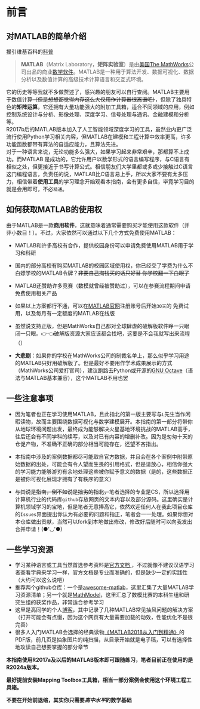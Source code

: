 # 前言

## 对MATLAB的简单介绍
援引维基百科的[科普](https://zh.wikipedia.org/wiki/MATLAB)

> **MATLAB**（Matrix Laboratory，**矩阵实验室**）是由[美国](https://zh.wikipedia.org/wiki/美国)[The MathWorks](https://zh.wikipedia.org/wiki/The_MathWorks)公司出品的商业[数学软件](https://zh.wikipedia.org/wiki/数学软件)。MATLAB是一种用于算法开发、数据可视化、数据分析以及数值计算的高级技术计算语言和交互式环境。  

它的历史等等我就不多做赘述了，感兴趣的朋友可以自行查阅。MATLAB主要用于数值计算~~（但是想想都觉得内存这么大仅用作计算器很离谱吧）~~，但除了独具特色的**矩阵运算**，它还拥有大量功能强大的附加工具箱，适合不同领域的应用，例如控制系统设计与分析、影像处理、深度学习、信号处理与通讯、金融建模和分析等。  
R2017b后的MATLAB版本加入了人工智能领域深度学习的工具，虽然业内更广泛流行使用Python学习相关内容，但MATLAB在建模和工程计算中效率更高，许多功能函数都带有算法的自适应能力，且算法先进。  
对于一种语言来说，无论功能多么强大，如果学习起来非常艰辛，那都算不上成功。而MATLAB 是成功的，它允许用户以数学形式的语言编写程序，与C语言有相似之处，但更接近于书写计算公式。相信朋友们大学里都或多或少接触过C语言这门编程语言，负责任的说，MATLAB比C语言易上手，所以大家不要有太多压力，相信带着**使用工具**的学习理念开始观看本指南，会有更多自信，毕竟学习目的就是会用即可，不必`精通`。  

## 如何获取MATLAB的使用权
由于MATLAB是一款**商用软件**，这就意味着通常需要购买才能使用这款软件（并非小数目！）。不过，大家依然可以通过以下几个方式免费使用MATLAB：  

- MATLAB和许多高校有合作，提供校园身份可以申请免费使用MATLAB用于学习和科研

- 国内的部分高校有购买MATLAB的校园区域使用权，你已经交了学费为什么不白嫖学校的MATLAB令牌？~~非要自己掏钱买的话只好替
你学校翻一下白眼了~~

- MATLAB还赞助许多竞赛（数模就曾经被赞助过），可以在参赛流程期间申请免费使用相关产品

- 如果以上方案都行不通，可以在[MATLAB官网](https://www.mathworks.com/products/matlab.html)注册账号后开始`30天`的
免费试用，以及每月有一定额度的MATLAB在线版

- 虽然说支持正版，但是MathWorks自己都对全球肆虐的破解版软件睁一只眼闭一只眼。👉👈破解版资源大家应该都会找吧，这要是不会我就写出来流程（）

- **大悲剧**：如果你的学校在MathWorks公司的制裁名单上，那么似乎学习用途的MATLAB只好用破解版了。但是最好不要用作学术成果展示的方式（MathWorks公司爱打官司），建议跑路去Python或开源的[GNU Octave](https://octave.org/)（语法与MATLAB基本兼容），这个MATLAB不用也罢

## 一些注意事项

- 因为笔者也正在学习使用MATLAB，且此指北的第一版主要写与`L`先生当作闲暇读物，故而主要围绕数据可视化与数学建模展开。本指南的第一部分将带你从地球环境问题出发，最终成为能够解决火星基地环境挑战的MATLAB高手，往后还会有不同学科的续写，以及对已有内容的增删补改。因为是匆匆十天的仓促产物，不准确不正确的部分相当可能存在，还望不吝指出。

- 本指南中涉及的案例数据都尽可能取自官方数据，并且会在各个案例中附带原始数据的出处，可能会有令人望而生畏的引用格式，但是请放心，相信你强大的学习能力能够游刃有余地处理这些被你赋予意义的数据（是的，这些数据正是被你可视化展现才拥有了有秩序的意义）

- ~~与其说是指南，倒不如说是拙劣的指北，~~笔者选择的专业是CS，所以选择用计算机行业的代码库`github`存放网页的文本内容以及部分源码。这里确实是计算机领域学习的宝地，但是笔者无意捧高它，依然欢迎任何人在我此项目仓库的`Issues`界面提出你认为有必要的问题和指正，笔者会一一处理。如果你想对本仓库做出贡献，当然可以fork到本地做出修改，修改好后随时可以向我发出合并申请！(●'◡'●)

## 一些学习资源

- 学习某种语言或工具当然首选参考资料是[官方文档 ](https://www.mathworks.com/help/matlab/getting-started-with-matlab.html)，不过就像不建议汉语学习者查看字典来学习一样，官方文档是专业而准确的，但是缺少一定的实践性（大约可以这么说吧）
- 推荐两个github仓库：一个是[awesome-matlab](https://github.com/uhub/awesome-matlab)，这里汇集了大量MATLAB学习资源清单；另一个就是[MathModel](https://github.com/zhanwen/MathModel)，这里汇总了数模比赛的本科生组和研究生组的获奖作品，非常适合参考学习
- 这里是高同学的个人[博客](https://gsy00517.github.io/tags/matlab/)，其中记录了几种MATLAB常见抽风问题的解决方案（打开可能会有点慢，因为这个网页有大量需要加载的动效，性能优化不是很完善）
- 很多人入门MATLAB会选择的经典读物[《MATLAB2018从入门到精通》](https://share.weiyun.com/RHzQAVvy)的PDF版，前几页是抽象图片的纯扫描，从目录开始就是电子稿，可以有选择性地攻读自己想要掌握的部分章节

**本指南使用R2017a及以后的MATLAB版本即可跟随练习，笔者目前正在使用的是R2024a版本。**  

**最好提前安装Mapping Toolbox工具箱，相当一部分案例会使用这个环境工程工具箱。**  

**不要在开始前退缩，其实你只需要*高中水平*的数学基础**